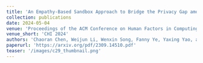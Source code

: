 ```yaml
---
title: 'An Empathy-Based Sandbox Approach to Bridge the Privacy Gap among Attitudes, Goals, Knowledge, and Behaviors'
collection: publications
date: 2024-05-04
venue: 'Proceedings of the ACM Conference on Human Factors in Computing Systems (CHI 2024)'
venue_short: 'CHI 2024'
authors: 'Chaoran Chen, Weijun Li, Wenxin Song, Fanny Ye, Yaxing Yao, and <b>Toby Jia-Jun Li</b>'
paperurl: 'https://arxiv.org/pdf/2309.14510.pdf'
teaser: '/images/c29_thumbnail.png'
---
```

